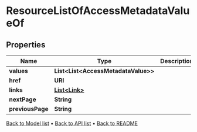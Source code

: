 

# ResourceListOfAccessMetadataValueOf


## Properties

| Name | Type | Description | Notes |
|------------ | ------------- | ------------- | -------------|
|**values** | **List&lt;List&lt;AccessMetadataValue&gt;&gt;** |  |  |
|**href** | **URI** |  |  [optional] |
|**links** | [**List&lt;Link&gt;**](Link.md) |  |  [optional] |
|**nextPage** | **String** |  |  [optional] |
|**previousPage** | **String** |  |  [optional] |



[Back to Model list](../README.md#documentation-for-models) &#8226; [Back to API list](../README.md#documentation-for-api-endpoints) &#8226; [Back to README](../README.md)


